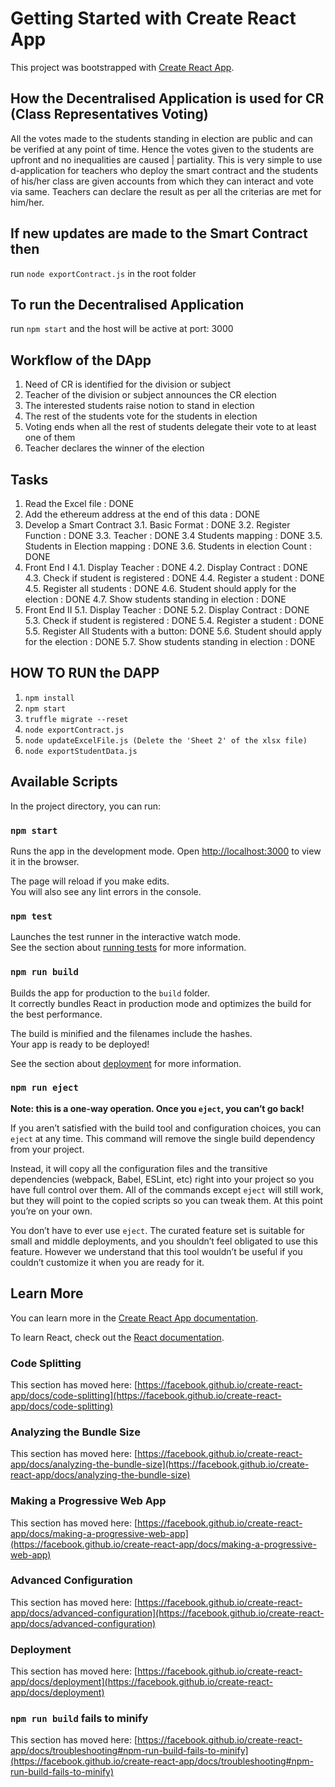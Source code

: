 # Getting Started with Create React App

This project was bootstrapped with [Create React App](https://github.com/facebook/create-react-app).

## How the Decentralised Application is used for CR (Class Representatives Voting)
All the votes made to the students standing in election are public and can be verified at any point of time. Hence the votes
given to the students are upfront and no inequalities are caused | partiality. This is very simple to use d-application for 
teachers who deploy the smart contract and the students of his/her class are given accounts from which they can interact and vote via same. Teachers can declare the result as per all the criterias are met for him/her.

## If new updates are made to the Smart Contract then 
run 
`node exportContract.js`
in the root folder

## To run the Decentralised Application
run `npm start`
and the host will be active at port: 3000


## Workflow of the DApp
1. Need of CR is identified for the division or subject
2. Teacher of the division or subject announces the CR election
3. The interested students raise notion to stand in election
4. The rest of the students vote for the students in election
5. Voting ends when all the rest of students delegate their vote to at least one of them 
6. Teacher declares the winner of the election

## Tasks
1. Read the Excel file : DONE
2. Add the ethereum address at the end of this data : DONE
3. Develop a Smart Contract
    3.1. Basic Format : DONE
    3.2. Register Function : DONE
    3.3. Teacher : DONE
    3.4  Students mapping : DONE
    3.5. Students in Election mapping : DONE
    3.6. Students in election Count : DONE
4. Front End I
    4.1. Display Teacher : DONE
    4.2. Display Contract : DONE
    4.3. Check if student is registered : DONE
    4.4. Register a student : DONE
    4.5. Register all students : DONE
    4.6. Student should apply for the election : DONE
    4.7. Show students standing in election : DONE
5. Front End II
    5.1. Display Teacher : DONE
    5.2. Display Contract : DONE
    5.3. Check if student is registered : DONE
    5.4. Register a student : DONE
    5.5. Register All Students with a button: DONE
    5.6. Student should apply for the election : DONE
    5.7. Show students standing in election : DONE

## HOW TO RUN the DAPP
1. `npm install`
2. `npm start`
3. `truffle migrate --reset`
4. `node exportContract.js`
5. `node updateExcelFile.js (Delete the 'Sheet 2' of the xlsx file)`
6. `node exportStudentData.js`

## Available Scripts

In the project directory, you can run:

### `npm start`

Runs the app in the development mode.
Open [http://localhost:3000](http://localhost:3000) to view it in the browser.

The page will reload if you make edits.\
You will also see any lint errors in the console.

### `npm test`

Launches the test runner in the interactive watch mode.\
See the section about [running tests](https://facebook.github.io/create-react-app/docs/running-tests) for more information.

### `npm run build`

Builds the app for production to the `build` folder.\
It correctly bundles React in production mode and optimizes the build for the best performance.

The build is minified and the filenames include the hashes.\
Your app is ready to be deployed!

See the section about [deployment](https://facebook.github.io/create-react-app/docs/deployment) for more information.

### `npm run eject`

**Note: this is a one-way operation. Once you `eject`, you can’t go back!**

If you aren’t satisfied with the build tool and configuration choices, you can `eject` at any time. This command will remove the single build dependency from your project.

Instead, it will copy all the configuration files and the transitive dependencies (webpack, Babel, ESLint, etc) right into your project so you have full control over them. All of the commands except `eject` will still work, but they will point to the copied scripts so you can tweak them. At this point you’re on your own.

You don’t have to ever use `eject`. The curated feature set is suitable for small and middle deployments, and you shouldn’t feel obligated to use this feature. However we understand that this tool wouldn’t be useful if you couldn’t customize it when you are ready for it.

## Learn More

You can learn more in the [Create React App documentation](https://facebook.github.io/create-react-app/docs/getting-started).

To learn React, check out the [React documentation](https://reactjs.org/).

### Code Splitting

This section has moved here: [https://facebook.github.io/create-react-app/docs/code-splitting](https://facebook.github.io/create-react-app/docs/code-splitting)

### Analyzing the Bundle Size

This section has moved here: [https://facebook.github.io/create-react-app/docs/analyzing-the-bundle-size](https://facebook.github.io/create-react-app/docs/analyzing-the-bundle-size)

### Making a Progressive Web App

This section has moved here: [https://facebook.github.io/create-react-app/docs/making-a-progressive-web-app](https://facebook.github.io/create-react-app/docs/making-a-progressive-web-app)

### Advanced Configuration

This section has moved here: [https://facebook.github.io/create-react-app/docs/advanced-configuration](https://facebook.github.io/create-react-app/docs/advanced-configuration)

### Deployment

This section has moved here: [https://facebook.github.io/create-react-app/docs/deployment](https://facebook.github.io/create-react-app/docs/deployment)

### `npm run build` fails to minify

This section has moved here: [https://facebook.github.io/create-react-app/docs/troubleshooting#npm-run-build-fails-to-minify](https://facebook.github.io/create-react-app/docs/troubleshooting#npm-run-build-fails-to-minify)
